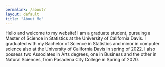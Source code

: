 ```yaml
---
permalink: /about/
layout: default
title: "About Me"
---
```


Hello and welcome to my website! I am a graduate student, pursuing a Master of Science in Statistics at the University of California Davis. I graduated with my Bachelor of Science in Statistics and minor in computer science also at the University of California Davis in spring of 2022. I also possess two Associates in Arts degrees, one in Business and the other in Natural Sciences, from Pasadena City College in Spring of 2020.
